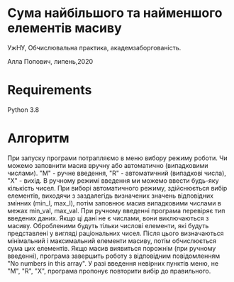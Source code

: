 # Сума найбільшого та найменшого елементів масиву
УжНУ, Обчислювальна практика, академзаборгованість.

Алла Попович, липень,2020

# Requirements
Python 3.8

# Алгоритм
При запуску програми потрапляємо в меню вибору режиму роботи.
Чи можемо заповнити масив вручну або автоматично (випадковими числами). "M" - ручне введення, "R" - автоматичний (випадкові числа), "Х" - вихід.
В ручному режимі введення ми можемо ввести будь-яку кількість чисел. При виборі автоматичного режиму, здійснюється вибір елементів, виходячи з заздалегідь визначених значень відповідних змінних (min_l, max_l), потім заповнює масив випадковими числами в межах min_val, max_val. При ручному введенні програма перевіряє тип введених даних. Якщо ці дані не є числами, вони виключаються з масиву. Обробленими будуть тільки числові елементи, які будуть представлені у вигляді раціональних чисел. Після цього визначаються мінімальний і максимальний елементи масиву, потім обчислюється сума цих елементів.
Якщо масив виявиться порожнім (при ручному введенні), програма завершить роботу з відповідним повідомленням "No numbers in this array". У разі введення невірних пунктів меню, не "M", "R", "X", програма пропонує повторити вибір до правильного.
